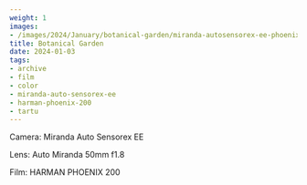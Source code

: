 ```yaml
---
weight: 1
images:
- /images/2024/January/botanical-garden/miranda-autosensorex-ee-phoenix-200/20240105-R1-00349-007A.jpg
title: Botanical Garden
date: 2024-01-03
tags:
- archive
- film
- color
- miranda-auto-sensorex-ee
- harman-phoenix-200
- tartu
---
```


Camera: Miranda Auto Sensorex EE

Lens: Auto Miranda 50mm f1.8

Film: HARMAN PHOENIX 200